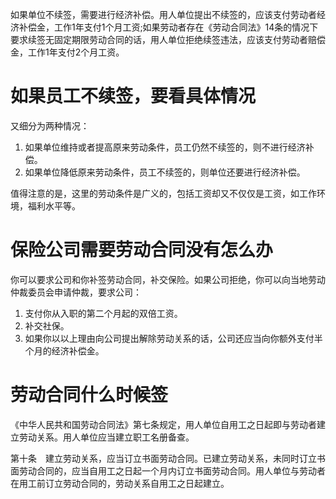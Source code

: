 如果单位不续签，需要进行经济补偿。用人单位提出不续签的，应该支付劳动者经济补偿金，工作1年支付1个月工资;如果劳动者存在《劳动合同法》14条的情况下要求续签无固定期限劳动合同的话，用人单位拒绝续签违法，应该支付劳动者赔偿金，工作1年支付2个月工资。

# 如果员工不续签，要看具体情况

又细分为两种情况：

1. 如果单位维持或者提高原来劳动条件，员工仍然不续签的，则不进行经济补偿。
1. 如果单位降低原来劳动条件，员工不续签的，则单位还要进行经济补偿。

值得注意的是，这里的劳动条件是广义的，包括工资却又不仅仅是工资，如工作环境，福利水平等。

# 保险公司需要劳动合同没有怎么办

你可以要求公司和你补签劳动合同，补交保险。如果公司拒绝，你可以向当地劳动仲裁委员会申请仲裁，要求公司：

1. 支付你从入职的第二个月起的双倍工资。
2. 补交社保。
3. 如果你以以上理由向公司提出解除劳动关系的话，公司还应当向你额外支付半个月的经济补偿金。

# 劳动合同什么时候签

《中华人民共和国劳动合同法》第七条规定，用人单位自用工之日起即与劳动者建立劳动关系。用人单位应当建立职工名册备查。

第十条　建立劳动关系，应当订立书面劳动合同。已建立劳动关系，未同时订立书面劳动合同的，应当自用工之日起一个月内订立书面劳动合同。用人单位与劳动者在用工前订立劳动合同的，劳动关系自用工之日起建立。
